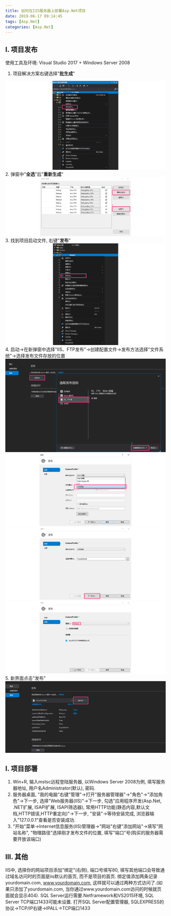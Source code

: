 ```yaml
---
title: 如何在IIS服务器上部署Asp.Net项目
date: 2019-06-17 09:14:45
tags: [Asp.Net]
categories: [Asp.Net]
---
```


## I. 项目发布

使用工具及环境: Visual Studio 2017 + Windows Server 2008

1. 项目解决方案右键选择"**批生成**"</br>
<!-- more -->
![批生成](/images/AspNetRealease/批生成.png)</br>
2. 弹窗中"**全选**"后"**重新生成**"</br>
![全选-重新生成](/images/AspNetRealease/全选-重新生成.png)</br>
3. 找到项目启动文件, 右键"**发布**"</br>
![发布](/images/AspNetRealease/发布.png)</br>
4. 启动->在新弹窗中选择"IIS、FTP发布"->创建配置文件->发布方法选择"文件系统"->选择发布文件存放的位置</br>
![IIS、FTP发布](/images/AspNetRealease/发布配置.png)</br>
![发布方法选择"文件系统"](/images/AspNetRealease/发布配置-1.png)</br>
![存放位置](/images/AspNetRealease/发布配置-2.png)</br>
![配置选择"Release"](/images/AspNetRealease/发布配置-3.png)</br>
5. 新界面点击"发布"</br>
![发布](/images/AspNetRealease/发布配置-4.png)

## I. 项目部署

1. Win+R, 输入mstsc远程登陆服务器, 以Windows Server 2008为例, 填写服务器地址, 用户名Administrator(默认), 密码.
2. 服务器桌面, "我的电脑"右键"管理"->打开"服务器管理器"->"角色"->"添加角色"->下一步, 选择"Web服务器(IIS)"->下一步, 勾选"应用程序开发(Asp.Net, .NET扩展, ISAPI扩展, ISAPI筛选器), 常用HTTP功能(静态内容,默认文档,HTTP错误,HTTP重定向)"->下一步, "安装"->等待安装完成, 浏览器输入"127.0.0.1"查看是否安装成功.
3. "开始"菜单->Internet信息服务(IIS)管理器->"网站"右键"添加网站"->填写"网站名称", "物理路径"选择刚才发布文件的位置, 填写"端口"号(购买的服务器需要开放该端口)

## Ⅲ. 其他

IIS中, 选择你的网站项目添加"绑定"(右侧), 端口号填写80, 填写其他端口会导致通过域名访问时的页面是iis默认的首页, 而不是项目的首页. 绑定值添加两条记录yourdomain.com, www.yourdomain.com, 这样就可以通过两种方式访问了.(如果只添加了yourdomain.com, 当你通过www.yourdomain.com访问的时候就页面就会显示404).
SQL Server运行需要.Netframework和VS2015环境, SQL Server TCP端口1433可能未设置. 打开SQL Server配置管理器, SQLEXPRESS的协议->TCP/IP右键->IPALL->TCP端口1433
